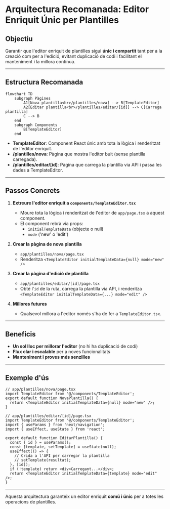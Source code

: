 # Arquitectura Recomanada: Editor Enriquit Únic per Plantilles

## Objectiu
Garantir que l'editor enriquit de plantilles sigui **únic i compartit** tant per a la creació com per a l'edició, evitant duplicació de codi i facilitant el manteniment i la millora contínua.

---

## Estructura Recomanada

```mermaid
flowchart TD
    subgraph Pàgines
        A1[Nova plantilla<br>/plantilles/nova] --> B[TemplateEditor]
        A2[Editar plantilla<br>/plantilles/editar/[id]] --> C[Carrega plantilla]
        C --> B
    end
    subgraph Components
        B[TemplateEditor]
    end
```

- **TemplateEditor**: Component React únic amb tota la lògica i renderitzat de l'editor enriquit.
- **/plantilles/nova**: Pàgina que mostra l'editor buit (sense plantilla carregada).
- **/plantilles/editar/[id]**: Pàgina que carrega la plantilla via API i passa les dades a TemplateEditor.

---

## Passos Concrets

1. **Extreure l'editor enriquit a `components/TemplateEditor.tsx`**
   - Moure tota la lògica i renderitzat de l'editor de `app/page.tsx` a aquest component.
   - El component rebrà via props:
     - `initialTemplateData` (objecte o null)
     - `mode` ('new' o 'edit')

2. **Crear la pàgina de nova plantilla**
   - `app/plantilles/nova/page.tsx`
   - Renderitza `<TemplateEditor initialTemplateData={null} mode="new" />`

3. **Crear la pàgina d'edició de plantilla**
   - `app/plantilles/editar/[id]/page.tsx`
   - Obté l'`id` de la ruta, carrega la plantilla via API, i renderitza `<TemplateEditor initialTemplateData={...} mode="edit" />`

4. **Millores futures**
   - Qualsevol millora a l'editor només s'ha de fer a `TemplateEditor.tsx`.

---

## Beneficis

- **Un sol lloc per millorar l'editor** (no hi ha duplicació de codi)
- **Flux clar i escalable** per a noves funcionalitats
- **Manteniment i proves més senzilles**

---

## Exemple d'ús

```tsx
// app/plantilles/nova/page.tsx
import TemplateEditor from '@/components/TemplateEditor';
export default function NovaPlantilla() {
  return <TemplateEditor initialTemplateData={null} mode="new" />;
}

// app/plantilles/editar/[id]/page.tsx
import TemplateEditor from '@/components/TemplateEditor';
import { useParams } from 'next/navigation';
import { useEffect, useState } from 'react';

export default function EditarPlantilla() {
  const { id } = useParams();
  const [template, setTemplate] = useState(null);
  useEffect(() => {
    // Crida a l'API per carregar la plantilla
    // setTemplate(resultat);
  }, [id]);
  if (!template) return <div>Carregant...</div>;
  return <TemplateEditor initialTemplateData={template} mode="edit" />;
}
```

---

Aquesta arquitectura garanteix un editor enriquit **comú i únic** per a totes les operacions de plantilles.